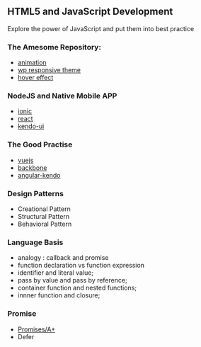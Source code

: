 ## HTML5 and JavaScript Development

Explore the power of JavaScript and put them into best practice

### The Amesome Repository:

- [animation](https://github.com/daneden/animate.css)
- [wp responsive theme](https://github.com/eddiemachado/bones)
- [hover effect](https://github.com/IanLunn/Hover)


### NodeJS and Native Mobile APP

- [ionic](http://ionic.io)
- [react](https://github.com/facebook/react)
- [kendo-ui](https://github.com/kendo-labs/bower-kendo-ui)


### The Good Practise

- [vuejs](vuejs.org)
- [backbone](http://backbonejs.org/examples/todos/index.html)
- [angular-kendo](https://github.com/kendo-labs/angular-kendo)

### Design Patterns

- Creational Pattern
- Structural Pattern
- Behavioral Pattern


### Language Basis

- analogy : callback and promise
- function declaration vs function expression
- identifier and literal value;
- pass by value and pass by reference;
- container function and nested functions;
- innner function and closure;

### Promise

- [Promises/A+](https://promisesaplus.com)
- Defer
